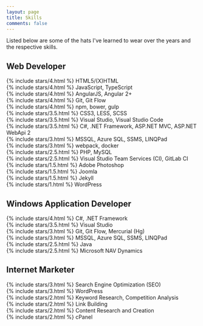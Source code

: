 ```yaml
---
layout: page
title: Skills
comments: false
---
```


Listed below are some of the hats I've learned to wear over the years and the respective skills.

## Web Developer

{% include stars/4.html %} HTML5/(X)HTML <br />
{% include stars/4.html %} JavaScript, TypeScript <br />
{% include stars/4.html %} AngularJS, Angular 2+ <br />
{% include stars/4.html %} Git, Git Flow <br />
{% include stars/4.html %} npm, bower, gulp <br />
{% include stars/3.5.html %} CSS3, LESS, SCSS <br />
{% include stars/3.5.html %} Visual Studio, Visual Studio Code <br />
{% include stars/3.5.html %} C#, .NET Framework, ASP.NET MVC, ASP.NET WebApi 2 <br />
{% include stars/3.html %} MSSQL, Azure SQL, SSMS, LINQPad <br />
{% include stars/3.html %} webpack, docker <br />
{% include stars/2.5.html %} PHP, MySQL <br />
{% include stars/2.5.html %} Visual Studio Team Services (CI), GitLab CI <br />
{% include stars/1.5.html %} Adobe Photoshop <br />
{% include stars/1.5.html %} Joomla <br />
{% include stars/1.5.html %} Jekyll <br />
{% include stars/1.html %} WordPress <br />

## Windows Application Developer

{% include stars/4.html %} C#, .NET Framework <br />
{% include stars/3.5.html %} Visual Studio <br />
{% include stars/3.html %} Git, Git Flow, Mercurial (Hg) <br />
{% include stars/3.html %} MSSQL, Azure SQL, SSMS, LINQPad <br />
{% include stars/2.5.html %} Java <br />
{% include stars/2.5.html %} Microsoft NAV Dynamics <br />

## Internet Marketer

{% include stars/3.html %} Search Engine Optimization (SEO) <br />
{% include stars/3.html %} WordPress <br />
{% include stars/2.html %} Keyword Research, Competition Analysis <br />
{% include stars/2.html %} Link Building <br />
{% include stars/2.html %} Content Research and Creation <br />
{% include stars/2.html %} cPanel <br />
